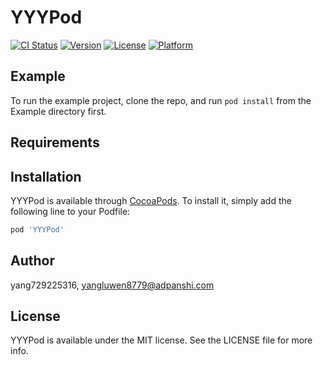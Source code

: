 # YYYPod

[![CI Status](https://img.shields.io/travis/yang729225316/YYYPod.svg?style=flat)](https://travis-ci.org/yang729225316/YYYPod)
[![Version](https://img.shields.io/cocoapods/v/YYYPod.svg?style=flat)](https://cocoapods.org/pods/YYYPod)
[![License](https://img.shields.io/cocoapods/l/YYYPod.svg?style=flat)](https://cocoapods.org/pods/YYYPod)
[![Platform](https://img.shields.io/cocoapods/p/YYYPod.svg?style=flat)](https://cocoapods.org/pods/YYYPod)

## Example

To run the example project, clone the repo, and run `pod install` from the Example directory first.

## Requirements

## Installation

YYYPod is available through [CocoaPods](https://cocoapods.org). To install
it, simply add the following line to your Podfile:

```ruby
pod 'YYYPod'
```

## Author

yang729225316, yangluwen8779@adpanshi.com

## License

YYYPod is available under the MIT license. See the LICENSE file for more info.
